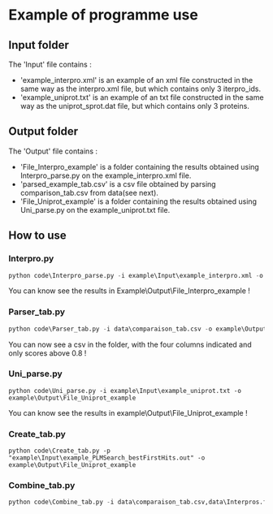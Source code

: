 # Example of programme use 

## Input folder

The 'Input' file contains :
 - 'example_interpro.xml' is an example of an xml file constructed in the same way as the interpro.xml file, but which contains only 3 iterpro_ids. 
 - 'example_uniprot.txt' is an example of an txt file constructed in the same way as the uniprot_sprot.dat file, but which contains only 3 proteins.

## Output folder

The 'Output' file contains : 
 - 'File_Interpro_example' is a folder containing the results obtained using Interpro_parse.py on the example_interpro.xml file.
 - 'parsed_example_tab.csv' is a csv file obtained by parsing comparison_tab.csv from data(see next).
 - 'File_Uniprot_example' is a folder containing the results obtained using Uni_parse.py on the example_uniprot.txt file. 
 
## How to use

###  Interpro.py

```python
python code\Interpro_parse.py -i example\Input\example_interpro.xml -o example\Output\File_Interpro_example
```
You can know see the results in Example\Output\File_Interpro_example !

### Parser_tab.py 

```python
python code\Parser_tab.py -i data\comparaison_tab.csv -o example\Output\parsed_example_tab.csv -s 0.8 -c SeqCluster,Prot_AC,score,RecName
```
You can now see a csv in the folder, with the four columns indicated and only scores above 0.8 !

### Uni_parse.py 

```pyhton
python code\Uni_parse.py -i example\Input\example_uniprot.txt -o example\Output\File_Uniprot_example
```
You can know see the results in example\Output\File_Uniprot_example !

### Create_tab.py
```pyhton
python code\Create_tab.py -p "example\Input\example_PLMSearch_bestFirstHits.out" -o example\Output\File_Uniprot_example
```

### Combine_tab.py

```python
python code\Combine_tab.py -i data\comparaison_tab.csv,data\Interpros.filtered.csv,data\Pfam.filtered.csv -d "example\Input\example_uniprot_splited_for_comparaison_example_tab" -o  "example\Output"
```
